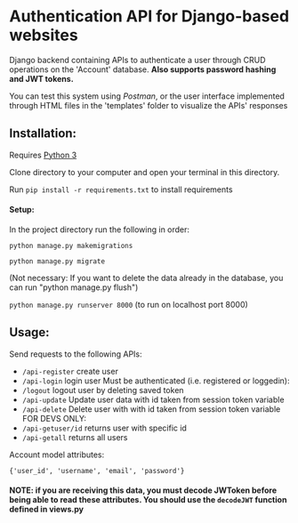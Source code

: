 # Authentication API for Django-based websites
Django backend containing APIs to authenticate a user through CRUD operations on the 'Account' database. **Also supports password hashing and JWT tokens.**

You can test this system using *Postman*, or the user interface implemented through HTML files in the 'templates' folder to visualize the APIs' responses 

## Installation:
Requires [Python 3](https://www.python.org/downloads/)

Clone directory to your computer and open your terminal in this directory.

Run `pip install -r requirements.txt` to install requirements

#### Setup:
In the project directory run the following in order:

`python manage.py makemigrations`

`python manage.py migrate`

(Not necessary: If you want to delete the data already in the database, you can run "python manage.py flush")

`python manage.py runserver 8000` (to run on localhost port 8000)

## Usage:
Send requests to the following APIs:
- `/api-register` create user
- `/api-login` login user
Must be authenticated (i.e. registered or loggedin):
- `/logout` logout user by deleting saved token
- `/api-update` Update user data with id taken from session token variable
- `/api-delete` Delete user with with id taken from session token variable
FOR DEVS ONLY:
- `/api-getuser/id` returns user with specific id
- `/api-getall` returns all users

Account model attributes:
```
{'user_id', 'username', 'email', 'password'}
```
#### NOTE: if you are receiving this data, you must decode JWToken before being able to read these attributes. You should use the `decodeJWT` function defined in views.py

